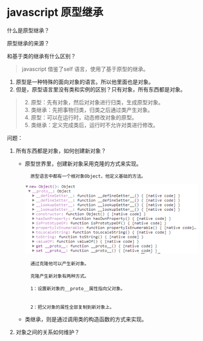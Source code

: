 # javascript 原型继承

什么是原型继承？

原型继承的来源？

和基于类的继承有什么区别？
> javascript 借鉴了self 语言，使用了基于原型的继承。

1. 原型是一种特殊的面向对象的语言。所以他里面也是对象。
1. 但是，原型语言里没有类和实例的区别？只有对象，所有东西都是对象。
> 2. 原型：先有对象，然后对对象进行归类，生成原型对象。
> 3. 类继承：先把事物归类，归类之后通过类产生对象。
> 1. 原型：可以在运行时，动态修改对象的原型。
> 1. 类继承：定义完成类后，运行时不允许对类进行修改。

问题：

1. 所有东西都是对象，如何创建新对象？

    - 原型世界里，创建新对象采用克隆的方式来实现。
    	
			原型语言中都有一个根对象Object，他定义基础的方法。
			
    	![javascript 根对象](/image/object_function/object.png)
	
			通过克隆他可以产生新对象。

			克隆产生新对象有两种方式。
			
			1：设置新对象的__proto__属性指向父对象。
				
			
			2：把父对象的属性全部复制到新对象上。
			
			
				
			
			
			
    - 类继承，则是通过调用类的构造函数的方式来实现。
    
1. 对象之间的关系如何维护？
	


 